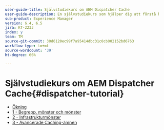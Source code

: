 ```yaml
---
user-guide-title: Självstudiekurs om AEM Dispatcher Cache
user-guide-description: En självstudiekurs som hjälper dig att förstå hur Dispatcher fungerar och hur du kan arbeta med det.
sub-product: Experience Manager
version: 6.4, 6.5
jira: KT-2233
index: y
team: TM
source-git-commit: 30d6120ec99f7a95414dbc31c0cb002152bd6763
workflow-type: tm+mt
source-wordcount: '39'
ht-degree: 66%

---
```



# Självstudiekurs om AEM Dispatcher Cache{#dispatcher-tutorial}

+ [Ökning](overview.md)
+ [1 - Begrepp, mönster och mönster](chapter-1.md)
+ [2 - Infrastrukturmönster](chapter-2.md)
+ [3 - Avancerade Caching-ämnen](chapter-3.md)
